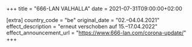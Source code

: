+++
title = "666-LAN VALHALLA"
date = 2021-07-31T09:00:00+02:00

[extra]
country_code = "be"
original_date = "02.–04.04.2021"
effect_description = "erneut verschoben auf 15.–17.04.2022"
effect_announcement_url = "https://www.666-lan.com/corona-update/"
+++

